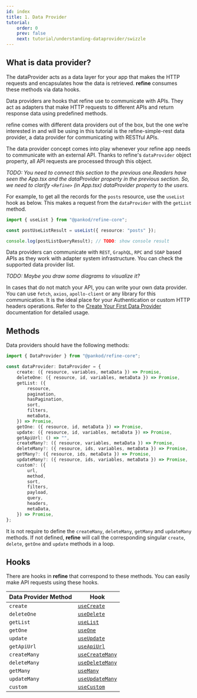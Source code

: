 ```yaml
---
id: index
title: 1. Data Provider
tutorial:
    order: 0
    prev: false
    next: tutorial/understanding-dataprovider/swizzle
---
```


## What is data provider?

The dataProvider acts as a data layer for your app that makes the HTTP requests and encapsulates how the data is retrieved. **refine** consumes these methods via data hooks.

Data providers are hooks that refine use to communicate with APIs. They act as adapters that make HTTP requests to different APIs and return response data using predefined methods.

refine comes with different data providers out of the box, but the one we’re interested in and will be using in this tutorial is the refine-simple-rest data provider, a data provider for communicating with RESTful APIs.

The data provider concept comes into play whenever your refine app needs to communicate with an external API. Thanks to refine's `dataProvider` object property, all API requests are processed through this object.

*TODO: You need to connect this section to the previous one.Readers have seen the App.tsx and the dataProvider property in the previous section. So, we need to clarify `<Refine>` (in App.tsx) dataProvider property to the users.*

For example, to get all the records for the `posts` resource, use the `useList` hook as below. This makes a request from the `dataProvider` with the `getList` method.

 ```ts
 import { useList } from "@pankod/refine-core";

const postUseListResult = useList({ resource: "posts" });

console.log(postListQueryResult); // TODO: show console result
```

Data providers can communicate with `REST`, `GraphQL`, `RPC` and `SOAP` based APIs as they work with adapter system infrastructure. You can check the supported data provider list.

*TODO: Maybe you draw some diagrams to visualize it?*

In cases that do not match your API, you can write your own data provider. You can use `fetch`, `axios`, `apollo-client` or any library for this communication. It is the ideal place for your Authentication or custom HTTP headers operations. Refer to the [Create Your First Data Provider](./2-create-dataprovider.md) documentation for detailed usage.

## Methods

Data providers should have the following methods:

```ts
import { DataProvider } from "@pankod/refine-core";

const dataProvider: DataProvider = {
    create: ({ resource, variables, metaData }) => Promise,
    deleteOne: ({ resource, id, variables, metaData }) => Promise,
    getList: ({
        resource,
        pagination,
        hasPagination,
        sort,
        filters,
        metaData,
    }) => Promise,
    getOne: ({ resource, id, metaData }) => Promise,
    update: ({ resource, id, variables, metaData }) => Promise,
    getApiUrl: () => "",
    createMany?: ({ resource, variables, metaData }) => Promise,
    deleteMany?: ({ resource, ids, variables, metaData }) => Promise,
    getMany?: ({ resource, ids, metaData }) => Promise,
    updateMany?: ({ resource, ids, variables, metaData }) => Promise,
    custom?: ({
        url,
        method,
        sort,
        filters,
        payload,
        query,
        headers,
        metaData,
    }) => Promise,
};
```

It is not require to define the `createMany`, `deleteMany`, `getMany` and `updateMany` methods. If not defined, **refine** will call the corresponding singular `create`, `delete`, `getOne` and `update` methods in a loop.

## Hooks

There are hooks in **refine** that correspond to these methods. You can easily make API requests using these hooks.

| Data Provider Method | Hook                                                                    |
| -------------------- | ----------------------------------------------------------------------- |
| `create`             | [`useCreate`](../../api-reference/core/hooks/data/useCreate.md)         |
| `deleteOne`          | [`useDelete`](../../api-reference/core/hooks/data/useDelete.md)         |
| `getList`            | [`useList`](../../api-reference/core/hooks/data/useList.md)             |
| `getOne`             | [`useOne`](../../api-reference/core/hooks/data/useOne.md)               |
| `update`             | [`useUpdate`](../../api-reference/core/hooks/data/useUpdate.md)         |
| `getApiUrl`          | [`useApiUrl`](../../api-reference/core/hooks/data/useApiUrl.md)         |
| `createMany`         | [`useCreateMany`](../../api-reference/core/hooks/data/useCreateMany.md) |
| `deleteMany`         | [`useDeleteMany`](../../api-reference/core/hooks/data/useDeleteMany.md) |
| `getMany`            | [`useMany`](../../api-reference/core/hooks/data/useMany.md)             |
| `updateMany`         | [`useUpdateMany`](../../api-reference/core/hooks/data/useUpdateMany.md) |
| `custom`             | [`useCustom`](../../api-reference/core/hooks/data/useCustom.md)         |
